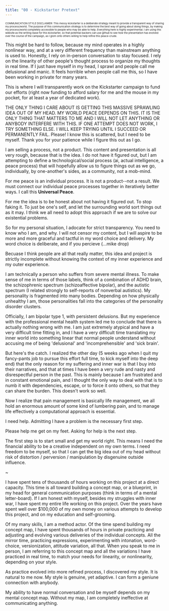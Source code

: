 ```yaml
---
title: "00 - Kickstarter Pretext"
---
```


<p style="font-size:8px;">COMMUNICATION STYLE DISCLAIMER: This messy kickstarter is a deliberate strategy meant to provide a transparent way of sharing my process/world. The purpose of this communication strategy is to determine the best way of going about doing things, by making my process/world completely accessible to people who may be able to help. Everything here is highly experimental. I am using this website as the writing-base for this kickstarter, so that potential backers can use github to see how the presentation has evolved over the course of the campaign, as I glom onto others willing to help refine this peace-crude.<p>

This might be hard to follow, because my mind operates in a highly nonlinear way, and at a very different frequency than mainstream anything is used to. Honestly, I rely on in-person conversation to stay focused. I rely on the linearity of other people's thought process to organize my thoughts in real time. If I just have myself in my head, I sprawl and people call me delusional and manic. It feels horrible when people call me this, so I have been working in private for many years.

This is where I will transparently work on the Kickstarter campaign to fund our efforts (right now funding to afford salary for me and the mouse in my pocket, for at least a year of dedicated work).

THE ONLY THING I CARE ABOUT IS GETTING THIS MASSIVE SPRAWLING IDEA OUT OF MY HEAD. MY WORLD PEACE DEPENDS ON THIS. IT IS THE ONLY THING THAT MATTERS TO ME AND I WILL NOT LET ANYTHING OR ANYBODY INTERFERE WITH THIS. IF ONE ATTEMPT DOES NOT WORK, I TRY SOMETHING ELSE. I WILL KEEP TRYING UNTIL I SUCCEED OR PERMANENTLY FAIL. Please! I know this is scattered, but I need to be myself. Thank you for your patience while I figure this out as I go.

I am selling a process, not a product. This content and presentation is all very rough, because that is the idea. I do not have it figured out, but I am attempting to define a technological/social process (ai, actual intelligence, a peace process) that will hopefully allow us to figure things out as we go, individually, by one-another's sides, as a community, not a mob-mind.

For me peace is an individual process. It is not a product--not a result. We must connect our individual peace processes together in iteratively better ways. I call this **Universal Peace**.

For me the idea is to be honest about not having it figured out. To stop faking it. To just be one's self, and let the surrounding world sort things out as it may. I think we all need to adopt this approach if we are to solve our existential problems.

So for my personal situation, I adocate for strict transparency. You need to know who I am, and why. I will not censor my content, but I will aspire to be more and more graceful and tactful in my word choice and delivery. My word choice is deliberate, and if you percieve (...mike drop)

Becuase I think people are all that really matter, this idea and project is strictly incomplete without knowing the context of my inner experience and my outer experience.

I am technically a person who suffers from severe mental illness. To make sense of me in terms of those labels, think of a combination of ADHD brain, the schizophrenic spectrum (schizoaffective bipolar), and the autistic spectrum (I related strongly to self-reports of nonverbal autistics). My personality is fragmented into many bodies. Depending on how physically unhealthy I am, those personalities fall into the categories of the personality disorder clusters.

Officially, I am bipolar type 1, with persistent delusions. But my experience with the professional mental health system led me to conclude that there is actually nothing wrong with me. I am just extremely atypical and have a very difficult time fitting in, and I have a very difficult time translating my inner world into something linear that normal people understand without accusing me of being 'delusional' and 'incomprehensible' and 'sick brain'.

But here's the catch. I realized the other day (5 weeks ago when I quit my fancy-pants job to pursue this effort full time, to kick myself into the deep end) that the only reason for my suffering and inner war is that I buy into their narratives, and that at times I have been a very rude and nasty and disrespectful person in the past. This is mainly because I am frustrated and in constant emotional pain, and I thought the only way to deal with that is to numb it with dependencies, escape, or to force it onto others, so that they can share the burden. This doesn't work so well.

Now I realize that pain management is basically life management, we all hold an enormous amount of some kind of lumbering pain, and to manage life effectively a computational approach is essential.

I need help. Admitting I have a problem is the necessary first step.

Please help me get on my feet. Asking for help is the next step.

The first step is to start small and get my world right. This means I need the financial ability to be a creative independent on my own terms. I need freedom to be myself, so that I can get the big idea out of my head without risk of distortion / perversion / manipulation by disgenuine outside influence.

~

I have spent tens of thousands of hours working on this project at a direct capacity. This time is all toward building a concept map, or a blueprint, in my head for general communication purposes (think in terms of a mental letter-board). If I am honest with myself, besides my struggles with inner war, I have spent my entire life working on this project. Over the years have spent well over $100,000 of my own money on various attempts to develop this project, and on my education and self-grooming.

Of my many skills, I am a method actor. Of the time spend building my concept map, I have spent thousands of hours in private practicing and adjusting and evolving various deliveries of the individual concepts. All the mirror time, practicing expressions, experimenting with intonation, word-choice, versionization, attitude variation, all that. When you speak to me in person, I am referring to this concept map and all the variations I have practiced in real time, to match your needs for linearity, or nonlinearity, depending on your style.

As practice evolved into more refined process, I discovered my style. It is natural to me now. My style is genuine, yet adaptive. I can form a geniune connection with anybody.

My ability to have normal conversation and be myself depends on my mental concept map. Without my map, I am completely ineffective at communicating anything.
